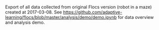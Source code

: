 Export of all data collected from original Flocs version (robot in a maze) created at 2017-03-08.
See https://github.com/adaptive-learning/flocs/blob/master/analysis/demo/demo.ipynb for data overview and analysis demo.
